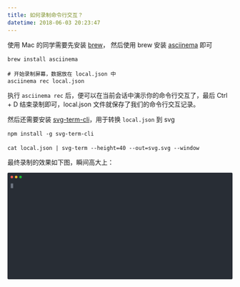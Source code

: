 ```yaml
---
title: 如何录制命令行交互？
datetime: 2018-06-03 20:23:47
---
```


使用 Mac 的同学需要先安装 [brew](https://brew.sh/)，
然后使用 brew 安装 [asciinema](https://github.com/asciinema/asciinema) 即可

    brew install asciinema
    
    # 开始录制屏幕，数据放在 local.json 中
    asciinema rec local.json
    
执行 `asciinema rec` 后，便可以在当前会话中演示你的命令行交互了，最后 Ctrl + D 结束录制即可，local.json 文件就保存了我们的命令行交互记录。

然后还需要安装 [svg-term-cli](https://www.npmjs.com/package/svg-term-cli)，用于转换 `local.json` 到 svg

    npm install -g svg-term-cli
    
    cat local.json | svg-term --height=40 --out=svg.svg --window
    
最终录制的效果如下图，瞬间高大上：

![](./how-to-record-command-line.svg)
